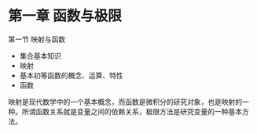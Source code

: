 # 第一章 函数与极限



第一节 映射与函数

- 集合基本知识
- 映射
- 基本初等函数的概念、运算、特性
- 函数

映射是现代数学中的一个基本概念，而函数是微积分的研究对象，也是映射的一种。所谓函数关系就是变量之间的依赖关系，极限方法是研究变量的一种基本方法。

